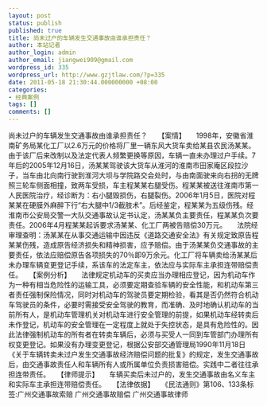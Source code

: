 ```yaml
---
layout: post
status: publish
published: true
title: 尚未过户的车辆发生交通事故由谁承担责任？
author: 本站记者
author_login: admin
author_email: jiangwei909@gmail.com
wordpress_id: 335
wordpress_url: http://www.gzjtlaw.com/?p=335
date: 2011-05-18 21:30:44.000000000 +08:00
categories:
- 经典案例
tags: []
comments: []
---
```

尚未过户的车辆发生交通事故由谁承担责任？　　【案情】　　1998年，安徽省淮南矿务局某化工厂以2.6万元的价格将厂里一辆东风大货车卖给某县农民汤某某。由于该厂后来改制以及法定代表人频繁更换等原因，车辆一直未办理过户手续。7年后的2005年12月16日，汤某某驾驶该大货车从淮河的淮南市田家庵区段拉沙子，当车由北向南行驶到淮河大坝与学院路交会处时，与由南面驶来向右拐的无牌照三轮车侧面相撞，致两车受损，车主程某某右腿受伤。程某某被送往淮南市第一人民医院治疗，经诊断为：右小腿毁损伤，右腿裂伤。2006年1月5日，医院对程某某在硬膜外麻醉下行&ldquo;右大腿中1&#47;3截肢术&rdquo;。后经鉴定，程某某为五级伤残。经淮南市公安局交警一大队交通事故认定书认定，汤某某负主要责任，程某某负次要责任。2006年4月程某某起诉要求汤某某、化工厂两被告赔偿30万元。　　法院经审理查明：汤某某在从事交通运输中因违反《道路交通安全法》有关规定致原告程某某伤残，造成原告经济损失和精神损害，应予赔偿。由于汤某某负交通事故的主要责任，依法应赔偿原告各项损失的70％即9万余元。化工厂将车辆卖给汤某某后未办理车辆变更登记手续，系该车的法定车主，依法应与实际车主承担连带赔偿责任。　　【案例分析】　　法律规定机动车的买卖应当办理相应登记，因为机动车作为一种有相当危险性的运输工具，必须要定期查验车辆的安全性能，和机动车第三者责任强制保险情况，同时对机动车的驾驶员要定期检验，看其是否仍然符合机动车驾驶员的条件，必要时需接受安全驾驶的教育，而准确、及时地确认机动车的当前所有人，是机动车管理机关对机动车进行安全管理的前提，如果机动车经转卖后未作登记，机动车的安全管理在一定程度上就处于失控状态，是具有危险性的。因此法律强制机动车的所有者在转卖车辆后，必须与买受人一同到车管部门办理所有权变更登记。如果没有办理变更登记，根据公安部交通管理局1990年11月18日《关于车辆转卖未过户发生交通事故经济赔偿问题的批复》的规定，发生交通事故后，由交通事故责任人和车辆所有人或所属单位负责损害赔偿。实践中二者往往承担连带责任。　　【律师提示】　　车辆买卖后未过户的，发生交通事故由名义车主和实际车主承担连带赔偿责任。　　【法律依据】　　《民法通则》第106、133条标签:广州交通事故索赔 广州交通事故赔偿 广州交通事故律师
